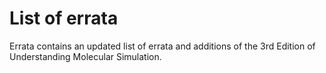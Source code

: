 # List of errata
Errata contains an updated list of errata and additions of the 3rd Edition of Understanding Molecular Simulation. 
